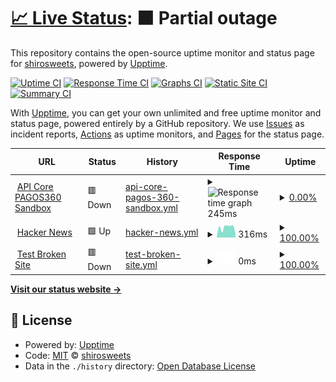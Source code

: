 # [📈 Live Status](https://shirosweets.github.io/upptime): <!--live status--> **🟧 Partial outage**

This repository contains the open-source uptime monitor and status page for [shirosweets](https://shirosweets.github.io/upptime), powered by [Upptime](https://github.com/upptime/upptime).

[![Uptime CI](https://github.com/shirosweets/upptime/workflows/Uptime%20CI/badge.svg)](https://github.com/shirosweets/upptime/actions?query=workflow%3A%22Uptime+CI%22)
[![Response Time CI](https://github.com/shirosweets/upptime/workflows/Response%20Time%20CI/badge.svg)](https://github.com/shirosweets/upptime/actions?query=workflow%3A%22Response+Time+CI%22)
[![Graphs CI](https://github.com/shirosweets/upptime/workflows/Graphs%20CI/badge.svg)](https://github.com/shirosweets/upptime/actions?query=workflow%3A%22Graphs+CI%22)
[![Static Site CI](https://github.com/shirosweets/upptime/workflows/Static%20Site%20CI/badge.svg)](https://github.com/shirosweets/upptime/actions?query=workflow%3A%22Static+Site+CI%22)
[![Summary CI](https://github.com/shirosweets/upptime/workflows/Summary%20CI/badge.svg)](https://github.com/shirosweets/upptime/actions?query=workflow%3A%22Summary+CI%22)

With [Upptime](https://upptime.js.org), you can get your own unlimited and free uptime monitor and status page, powered entirely by a GitHub repository. We use [Issues](https://github.com/shirosweets/upptime/issues) as incident reports, [Actions](https://github.com/shirosweets/upptime/actions) as uptime monitors, and [Pages](https://shirosweets.github.io/upptime) for the status page.

<!--start: status pages-->
<!-- This summary is generated by Upptime (https://github.com/upptime/upptime) -->
<!-- Do not edit this manually, your changes will be overwritten -->
<!-- prettier-ignore -->
| URL | Status | History | Response Time | Uptime |
| --- | ------ | ------- | ------------- | ------ |
| <img alt="" src="https://icons.duckduckgo.com/ip3/api.sandbox.pagos360.com.ico" height="13"> [API Core PAGOS360 Sandbox](https://api.sandbox.pagos360.com/) | 🟥 Down | [api-core-pagos-360-sandbox.yml](https://github.com/Some-Forks/uptime/commits/HEAD/history/api-core-pagos-360-sandbox.yml) | <details><summary><img alt="Response time graph" src="./graphs/api-core-pagos-360-sandbox/response-time-week.png" height="20"> 245ms</summary><br><a href="https://shirosweets.github.io/upptime/history/api-core-pagos-360-sandbox"><img alt="Response time 238" src="https://img.shields.io/endpoint?url=https%3A%2F%2Fraw.githubusercontent.com%2FSome-Forks%2Fuptime%2FHEAD%2Fapi%2Fapi-core-pagos-360-sandbox%2Fresponse-time.json"></a><br><a href="https://shirosweets.github.io/upptime/history/api-core-pagos-360-sandbox"><img alt="24-hour response time 211" src="https://img.shields.io/endpoint?url=https%3A%2F%2Fraw.githubusercontent.com%2FSome-Forks%2Fuptime%2FHEAD%2Fapi%2Fapi-core-pagos-360-sandbox%2Fresponse-time-day.json"></a><br><a href="https://shirosweets.github.io/upptime/history/api-core-pagos-360-sandbox"><img alt="7-day response time 245" src="https://img.shields.io/endpoint?url=https%3A%2F%2Fraw.githubusercontent.com%2FSome-Forks%2Fuptime%2FHEAD%2Fapi%2Fapi-core-pagos-360-sandbox%2Fresponse-time-week.json"></a><br><a href="https://shirosweets.github.io/upptime/history/api-core-pagos-360-sandbox"><img alt="30-day response time 212" src="https://img.shields.io/endpoint?url=https%3A%2F%2Fraw.githubusercontent.com%2FSome-Forks%2Fuptime%2FHEAD%2Fapi%2Fapi-core-pagos-360-sandbox%2Fresponse-time-month.json"></a><br><a href="https://shirosweets.github.io/upptime/history/api-core-pagos-360-sandbox"><img alt="1-year response time 235" src="https://img.shields.io/endpoint?url=https%3A%2F%2Fraw.githubusercontent.com%2FSome-Forks%2Fuptime%2FHEAD%2Fapi%2Fapi-core-pagos-360-sandbox%2Fresponse-time-year.json"></a></details> | <details><summary><a href="https://shirosweets.github.io/upptime/history/api-core-pagos-360-sandbox">0.00%</a></summary><a href="https://shirosweets.github.io/upptime/history/api-core-pagos-360-sandbox"><img alt="All-time uptime 0.00%" src="https://img.shields.io/endpoint?url=https%3A%2F%2Fraw.githubusercontent.com%2FSome-Forks%2Fuptime%2FHEAD%2Fapi%2Fapi-core-pagos-360-sandbox%2Fuptime.json"></a><br><a href="https://shirosweets.github.io/upptime/history/api-core-pagos-360-sandbox"><img alt="24-hour uptime 0.00%" src="https://img.shields.io/endpoint?url=https%3A%2F%2Fraw.githubusercontent.com%2FSome-Forks%2Fuptime%2FHEAD%2Fapi%2Fapi-core-pagos-360-sandbox%2Fuptime-day.json"></a><br><a href="https://shirosweets.github.io/upptime/history/api-core-pagos-360-sandbox"><img alt="7-day uptime 0.00%" src="https://img.shields.io/endpoint?url=https%3A%2F%2Fraw.githubusercontent.com%2FSome-Forks%2Fuptime%2FHEAD%2Fapi%2Fapi-core-pagos-360-sandbox%2Fuptime-week.json"></a><br><a href="https://shirosweets.github.io/upptime/history/api-core-pagos-360-sandbox"><img alt="30-day uptime 0.00%" src="https://img.shields.io/endpoint?url=https%3A%2F%2Fraw.githubusercontent.com%2FSome-Forks%2Fuptime%2FHEAD%2Fapi%2Fapi-core-pagos-360-sandbox%2Fuptime-month.json"></a><br><a href="https://shirosweets.github.io/upptime/history/api-core-pagos-360-sandbox"><img alt="1-year uptime 0.00%" src="https://img.shields.io/endpoint?url=https%3A%2F%2Fraw.githubusercontent.com%2FSome-Forks%2Fuptime%2FHEAD%2Fapi%2Fapi-core-pagos-360-sandbox%2Fuptime-year.json"></a></details>
| <img alt="" src="https://icons.duckduckgo.com/ip3/news.ycombinator.com.ico" height="13"> [Hacker News](https://news.ycombinator.com) | 🟩 Up | [hacker-news.yml](https://github.com/Some-Forks/uptime/commits/HEAD/history/hacker-news.yml) | <details><summary><img alt="Response time graph" src="./graphs/hacker-news/response-time-week.png" height="20"> 316ms</summary><br><a href="https://shirosweets.github.io/upptime/history/hacker-news"><img alt="Response time 297" src="https://img.shields.io/endpoint?url=https%3A%2F%2Fraw.githubusercontent.com%2FSome-Forks%2Fuptime%2FHEAD%2Fapi%2Fhacker-news%2Fresponse-time.json"></a><br><a href="https://shirosweets.github.io/upptime/history/hacker-news"><img alt="24-hour response time 342" src="https://img.shields.io/endpoint?url=https%3A%2F%2Fraw.githubusercontent.com%2FSome-Forks%2Fuptime%2FHEAD%2Fapi%2Fhacker-news%2Fresponse-time-day.json"></a><br><a href="https://shirosweets.github.io/upptime/history/hacker-news"><img alt="7-day response time 316" src="https://img.shields.io/endpoint?url=https%3A%2F%2Fraw.githubusercontent.com%2FSome-Forks%2Fuptime%2FHEAD%2Fapi%2Fhacker-news%2Fresponse-time-week.json"></a><br><a href="https://shirosweets.github.io/upptime/history/hacker-news"><img alt="30-day response time 357" src="https://img.shields.io/endpoint?url=https%3A%2F%2Fraw.githubusercontent.com%2FSome-Forks%2Fuptime%2FHEAD%2Fapi%2Fhacker-news%2Fresponse-time-month.json"></a><br><a href="https://shirosweets.github.io/upptime/history/hacker-news"><img alt="1-year response time 300" src="https://img.shields.io/endpoint?url=https%3A%2F%2Fraw.githubusercontent.com%2FSome-Forks%2Fuptime%2FHEAD%2Fapi%2Fhacker-news%2Fresponse-time-year.json"></a></details> | <details><summary><a href="https://shirosweets.github.io/upptime/history/hacker-news">100.00%</a></summary><a href="https://shirosweets.github.io/upptime/history/hacker-news"><img alt="All-time uptime 99.94%" src="https://img.shields.io/endpoint?url=https%3A%2F%2Fraw.githubusercontent.com%2FSome-Forks%2Fuptime%2FHEAD%2Fapi%2Fhacker-news%2Fuptime.json"></a><br><a href="https://shirosweets.github.io/upptime/history/hacker-news"><img alt="24-hour uptime 100.00%" src="https://img.shields.io/endpoint?url=https%3A%2F%2Fraw.githubusercontent.com%2FSome-Forks%2Fuptime%2FHEAD%2Fapi%2Fhacker-news%2Fuptime-day.json"></a><br><a href="https://shirosweets.github.io/upptime/history/hacker-news"><img alt="7-day uptime 100.00%" src="https://img.shields.io/endpoint?url=https%3A%2F%2Fraw.githubusercontent.com%2FSome-Forks%2Fuptime%2FHEAD%2Fapi%2Fhacker-news%2Fuptime-week.json"></a><br><a href="https://shirosweets.github.io/upptime/history/hacker-news"><img alt="30-day uptime 99.95%" src="https://img.shields.io/endpoint?url=https%3A%2F%2Fraw.githubusercontent.com%2FSome-Forks%2Fuptime%2FHEAD%2Fapi%2Fhacker-news%2Fuptime-month.json"></a><br><a href="https://shirosweets.github.io/upptime/history/hacker-news"><img alt="1-year uptime 99.91%" src="https://img.shields.io/endpoint?url=https%3A%2F%2Fraw.githubusercontent.com%2FSome-Forks%2Fuptime%2FHEAD%2Fapi%2Fhacker-news%2Fuptime-year.json"></a></details>
| <img alt="" src="https://icons.duckduckgo.com/ip3/thissitedoesnotexist.koj.co.ico" height="13"> [Test Broken Site](https://thissitedoesnotexist.koj.co) | 🟥 Down | [test-broken-site.yml](https://github.com/Some-Forks/uptime/commits/HEAD/history/test-broken-site.yml) | <details><summary><img alt="Response time graph" src="./graphs/test-broken-site/response-time-week.png" height="20"> 0ms</summary><br><a href="https://shirosweets.github.io/upptime/history/test-broken-site"><img alt="Response time 0" src="https://img.shields.io/endpoint?url=https%3A%2F%2Fraw.githubusercontent.com%2FSome-Forks%2Fuptime%2FHEAD%2Fapi%2Ftest-broken-site%2Fresponse-time.json"></a><br><a href="https://shirosweets.github.io/upptime/history/test-broken-site"><img alt="24-hour response time 0" src="https://img.shields.io/endpoint?url=https%3A%2F%2Fraw.githubusercontent.com%2FSome-Forks%2Fuptime%2FHEAD%2Fapi%2Ftest-broken-site%2Fresponse-time-day.json"></a><br><a href="https://shirosweets.github.io/upptime/history/test-broken-site"><img alt="7-day response time 0" src="https://img.shields.io/endpoint?url=https%3A%2F%2Fraw.githubusercontent.com%2FSome-Forks%2Fuptime%2FHEAD%2Fapi%2Ftest-broken-site%2Fresponse-time-week.json"></a><br><a href="https://shirosweets.github.io/upptime/history/test-broken-site"><img alt="30-day response time 0" src="https://img.shields.io/endpoint?url=https%3A%2F%2Fraw.githubusercontent.com%2FSome-Forks%2Fuptime%2FHEAD%2Fapi%2Ftest-broken-site%2Fresponse-time-month.json"></a><br><a href="https://shirosweets.github.io/upptime/history/test-broken-site"><img alt="1-year response time 0" src="https://img.shields.io/endpoint?url=https%3A%2F%2Fraw.githubusercontent.com%2FSome-Forks%2Fuptime%2FHEAD%2Fapi%2Ftest-broken-site%2Fresponse-time-year.json"></a></details> | <details><summary><a href="https://shirosweets.github.io/upptime/history/test-broken-site">100.00%</a></summary><a href="https://shirosweets.github.io/upptime/history/test-broken-site"><img alt="All-time uptime 100.00%" src="https://img.shields.io/endpoint?url=https%3A%2F%2Fraw.githubusercontent.com%2FSome-Forks%2Fuptime%2FHEAD%2Fapi%2Ftest-broken-site%2Fuptime.json"></a><br><a href="https://shirosweets.github.io/upptime/history/test-broken-site"><img alt="24-hour uptime 100.00%" src="https://img.shields.io/endpoint?url=https%3A%2F%2Fraw.githubusercontent.com%2FSome-Forks%2Fuptime%2FHEAD%2Fapi%2Ftest-broken-site%2Fuptime-day.json"></a><br><a href="https://shirosweets.github.io/upptime/history/test-broken-site"><img alt="7-day uptime 100.00%" src="https://img.shields.io/endpoint?url=https%3A%2F%2Fraw.githubusercontent.com%2FSome-Forks%2Fuptime%2FHEAD%2Fapi%2Ftest-broken-site%2Fuptime-week.json"></a><br><a href="https://shirosweets.github.io/upptime/history/test-broken-site"><img alt="30-day uptime 100.00%" src="https://img.shields.io/endpoint?url=https%3A%2F%2Fraw.githubusercontent.com%2FSome-Forks%2Fuptime%2FHEAD%2Fapi%2Ftest-broken-site%2Fuptime-month.json"></a><br><a href="https://shirosweets.github.io/upptime/history/test-broken-site"><img alt="1-year uptime 100.00%" src="https://img.shields.io/endpoint?url=https%3A%2F%2Fraw.githubusercontent.com%2FSome-Forks%2Fuptime%2FHEAD%2Fapi%2Ftest-broken-site%2Fuptime-year.json"></a></details>

<!--end: status pages-->

[**Visit our status website →**](https://shirosweets.github.io/upptime)

## 📄 License

- Powered by: [Upptime](https://github.com/upptime/upptime)
- Code: [MIT](./LICENSE) © [shirosweets](https://shirosweets.github.io/upptime)
- Data in the `./history` directory: [Open Database License](https://opendatacommons.org/licenses/odbl/1-0/)
